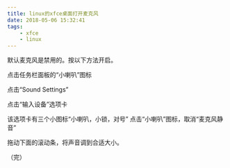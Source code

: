 ```yaml
---
title: linux的xfce桌面打开麦克风
date: 2018-05-06 15:32:41
tags:
	- xfce
	- linux
---
```

默认麦克风是禁用的。按以下方法开启。

点击任务栏面板的“小喇叭”图标

点击“Sound Settings”

点击“输入设备”选项卡

该选项卡有三个小图标“小喇叭，小锁，对号”
点击“小喇叭”图标，取消“麦克风静音”

拖动下面的滚动条，将声音调到合适大小。

（完）